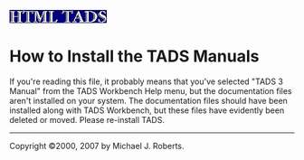 ---
---
  
  
  
![](../htmltads.jpg)  

# How to Install the TADS Manuals

  
  

If you're reading this file, it probably means that you've selected
"TADS 3 Manual" from the TADS Workbench Help menu, but the documentation
files aren't installed on your system. The documentation files should
have been installed along with TADS Workbench, but these files have
evidently been deleted or moved. Please re-install TADS.  
  
  
  
  

------------------------------------------------------------------------

  
  
Copyright ©2000, 2007 by Michael J. Roberts.
